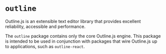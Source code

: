 # `outline`

Outline.js is an extensible text editor library that provides excellent reliability, accessible and performance.

The `outline` package contains only the core Outline.js engine. This package is intended to be used in conjunction with packages that wire Outline.js up to applications, such as `outline-react`.